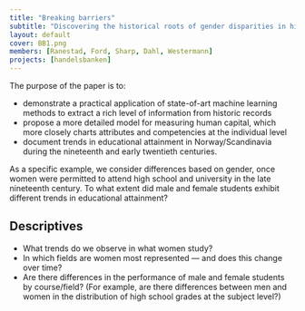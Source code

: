 ```yaml
---
title: "Breaking barriers"
subtitle: "Discovering the historical roots of gender disparities in high school performance"
layout: default
cover: BB1.png
members: [Ranestad, Ford, Sharp, Dahl, Westermann]
projects: [handelsbanken]
---
```


The purpose of the paper is to:
- demonstrate a practical application of state-of-art machine learning methods to extract a rich level of information from historic records
- propose a more detailed model for measuring human capital, which more closely charts attributes and competencies at the individual level
- document trends in educational attainment in Norway/Scandinavia during the nineteenth and early twentieth centuries.

As a specific example, we consider differences based on gender, once women were permitted to attend high school and university in the late nineteenth century. To what extent did male and female students exhibit different trends in educational attainment?

## Descriptives
- What trends do we observe in what women study?
- In which fields are women most represented — and does this change over time?
- Are there differences in the performance of male and female students by course/field? (For example, are there differences between men and women in the distribution of high school grades at the subject level?)

